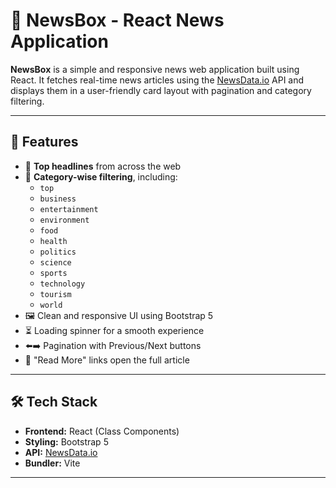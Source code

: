 # 📰 NewsBox - React News Application

**NewsBox** is a simple and responsive news web application built using React. It fetches real-time news articles using the [NewsData.io](https://newsdata.io/) API and displays them in a user-friendly card layout with pagination and category filtering.

---

## 🚀 Features

- 🔎 **Top headlines** from across the web
- 📂 **Category-wise filtering**, including:
  - `top`
  - `business`
  - `entertainment`
  - `environment`
  - `food`
  - `health`
  - `politics`
  - `science`
  - `sports`
  - `technology`
  - `tourism`
  - `world`
- 🖼️ Clean and responsive UI using Bootstrap 5
- ⏳ Loading spinner for a smooth experience
- ⬅️➡️ Pagination with Previous/Next buttons
- 🔗 "Read More" links open the full article

---

## 🛠️ Tech Stack

- **Frontend:** React (Class Components)
- **Styling:** Bootstrap 5
- **API:** [NewsData.io](https://newsdata.io/)
- **Bundler:** Vite

---

